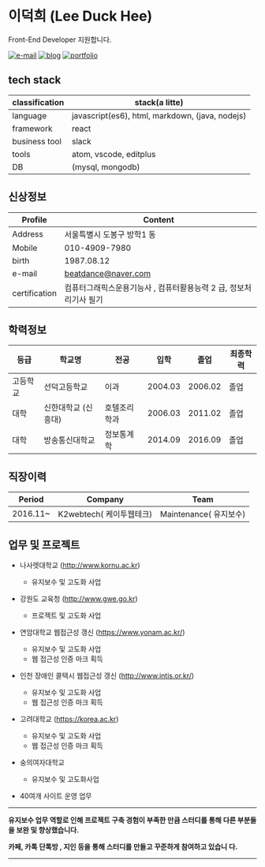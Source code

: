 # 이덕희 (Lee Duck Hee)

Front-End Developer 지원합니다.

[![e-mail](https://img.shields.io/badge/email-beatdance%40naver.com-blue.svg)](mailto:beatdance@naver.com)
[![blog](https://img.shields.io/badge/blog-shldhee.github.io-lightgrey.svg)](http://shldhee.github.io/)
[![portfolio](https://img.shields.io/badge/portfolio-bbaki.ivryo.net-brightgreen.svg)](http://bbaki.ivyro.net/bbaki)

## tech stack

| classification | stack(a litte)                           |
| -------------- | ------------------------------- |
| language       | javascript(es6), html, markdown,  (java, nodejs)|
| framework      | react                           |
| business tool  | slack                           |
| tools          | atom, vscode, editplus          |
| DB          | (mysql, mongodb)          |   |   |

## 신상정보

| Profile       | Content                                        |
| ------------- | ---------------------------------------------- |
| Address       | 서울특별시 도봉구 방학1 동                     |
| Mobile        | 010-4909-7980                                  |
| birth         | 1987.08.12                                     |
| e-mail        | beatdance@naver.com                            |
| certification | 컴퓨터그래픽스운용기능사 , 컴퓨터활용능력 2 급, 정보처리기사 필기 |

## 학력정보

| 등급     | 학교명              | 전공         | 입학    | 졸업    | 최종학력 |
| -------- | ------------------- | ------------ | ------- | ------- | -------- |
| 고등학교 | 선덕고등학교        | 이과         | 2004.03 | 2006.02 | 졸업     |
| 대학     | 신한대학교 (신흥대) | 호텔조리학과 | 2006.03 | 2011.02 | 졸업     |  |  |  |  |
| 대학     | 방송통신대학교      | 정보통계학   | 2014.09 | 2016.09 | 졸업     |

## 직장이력

| Period   | Company                  | Team                   |
| -------- | ------------------------ | ---------------------- |
| 2016.11~ | K2webtech( 케이투웹테크) | Maintenance( 유지보수) |

## 업무 및 프로젝트

* 나사렛대학교 (http://www.kornu.ac.kr)
  - 유지보수 및 고도화 사업

* 강원도 교육청 (http://www.gwe.go.kr)
  - 프로젝트 및 고도화 사업

* 연암대학교 웹접근성 갱신 (https://www.yonam.ac.kr/)
  - 유지보수 및 고도화 사업
  - 웹 접근성 인증 마크 획득

* 인천 장애인 콜택시 웹접근성 갱신 (http://www.intis.or.kr/)
  - 유지보수 및 고도화 사업
  - 웹 접근성 인증 마크 획득

* 고려대학교 (https://korea.ac.kr)
  - 유지보수 및 고도화 사업
  - 웹 접근성 인증 마크 획득

* 숭의여자대학교
  - 유지보수 및 고도화사업

* 40여개 사이트 운영 업무

---

**유지보수 업무 역할로 인해 프로젝트 구축 경험이 부족한 만큼 스터디를 통해 다른
부분들을 보완 및 향상했습니다.**

**카페, 카톡 단톡방 , 지인 등을 통해 스터디를 만들고 꾸준하게 참여하고 있습니
다.**

---
